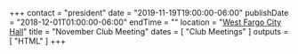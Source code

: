 +++
contact = "president"
date = "2019-11-19T19:00:00-06:00"
publishDate = "2018-12-01T01:00:00-06:00"
endTime = ""
location = "[West Fargo City Hall](/places/west-fargo-city-hall/)"
title = "November Club Meeting"
dates = [ "Club Meetings" ]
outputs = [ "HTML" ]
+++
